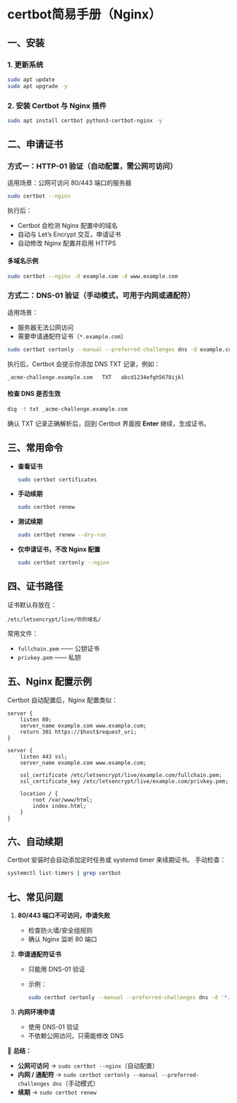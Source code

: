 # certbot简易手册（Nginx）

## 一、安装

### 1. 更新系统

```bash
sudo apt update
sudo apt upgrade -y
```

### 2. 安装 Certbot 与 Nginx 插件

```bash
sudo apt install certbot python3-certbot-nginx -y
```


## 二、申请证书

### 方式一：HTTP-01 验证（自动配置，需公网可访问）

适用场景：公网可访问 80/443 端口的服务器

```bash
sudo certbot --nginx
```

执行后：

* Certbot 会检测 Nginx 配置中的域名
* 自动与 Let’s Encrypt 交互，申请证书
* 自动修改 Nginx 配置并启用 HTTPS

#### 多域名示例

```bash
sudo certbot --nginx -d example.com -d www.example.com
```


### 方式二：DNS-01 验证（手动模式，可用于内网或通配符）

适用场景：

* 服务器无法公网访问
* 需要申请通配符证书（`*.example.com`）

```bash
sudo certbot certonly --manual --preferred-challenges dns -d example.com -d '*.example.com'
```

执行后，Certbot 会提示你添加 DNS TXT 记录，例如：

```
_acme-challenge.example.com   TXT   abcd1234efgh5678ijkl
```

#### 检查 DNS 是否生效

```bash
dig -t txt _acme-challenge.example.com
```

确认 TXT 记录正确解析后，回到 Certbot 界面按 **Enter** 继续，生成证书。


## 三、常用命令

* **查看证书**

  ```bash
  sudo certbot certificates
  ```

* **手动续期**

  ```bash
  sudo certbot renew
  ```

* **测试续期**

  ```bash
  sudo certbot renew --dry-run
  ```

* **仅申请证书，不改 Nginx 配置**

  ```bash
  sudo certbot certonly --nginx
  ```


## 四、证书路径

证书默认存放在：

```
/etc/letsencrypt/live/你的域名/
```

常用文件：

* `fullchain.pem` —— 公钥证书
* `privkey.pem` —— 私钥


## 五、Nginx 配置示例

Certbot 自动配置后，Nginx 配置类似：

```nginx
server {
    listen 80;
    server_name example.com www.example.com;
    return 301 https://$host$request_uri;
}

server {
    listen 443 ssl;
    server_name example.com www.example.com;

    ssl_certificate /etc/letsencrypt/live/example.com/fullchain.pem;
    ssl_certificate_key /etc/letsencrypt/live/example.com/privkey.pem;

    location / {
        root /var/www/html;
        index index.html;
    }
}
```


## 六、自动续期

Certbot 安装时会自动添加定时任务或 systemd timer 来续期证书。
手动检查：

```bash
systemctl list-timers | grep certbot
```


## 七、常见问题

1. **80/443 端口不可访问，申请失败**

   * 检查防火墙/安全组规则
   * 确认 Nginx 监听 80 端口

2. **申请通配符证书**

   * 只能用 DNS-01 验证
   * 示例：

     ```bash
     sudo certbot certonly --manual --preferred-challenges dns -d '*.example.com'
     ```

3. **内网环境申请**

   * 使用 DNS-01 验证
   * 不依赖公网访问，只需能修改 DNS


📌 **总结：**

* **公网可访问** → `sudo certbot --nginx`（自动配置）
* **内网 / 通配符** → `sudo certbot certonly --manual --preferred-challenges dns`（手动模式）
* **续期** → `sudo certbot renew`
